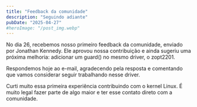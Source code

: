 ```yaml
---
title: "Feedback da comunidade"
description: "Seguindo adiante"
pubDate: "2025-04-27"
#heroImage: "/post_img.webp"
---
```

No dia 26, recebemos nosso primeiro feedback da comunidade, enviado por Jonathan Kennedy. Ele aprovou nossa contribuição e ainda sugeriu uma próxima melhoria: adicionar um guard() no mesmo driver, o zopt2201.

Respondemos hoje ao e-mail, agradecendo pela resposta e comentando que vamos considerar seguir trabalhando nesse driver.

Curti muito essa primeira experiência contribuindo com o kernel Linux. É muito legal fazer parte de algo maior e ter esse contato direto com a comunidade.